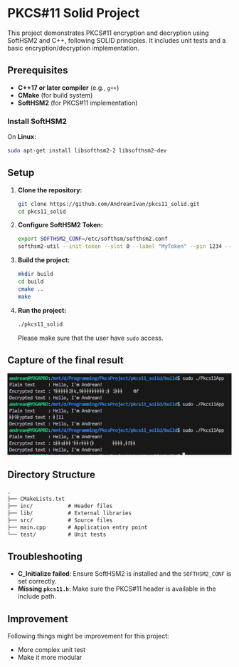 # PKCS#11 Solid Project

This project demonstrates PKCS#11 encryption and decryption using SoftHSM2 and C++, following SOLID principles. It includes unit tests and a basic encryption/decryption implementation.

## Prerequisites

- **C++17 or later compiler** (e.g., `g++`)
- **CMake** (for build system)
- **SoftHSM2** (for PKCS#11 implementation)

### Install SoftHSM2

On **Linux**:

```bash
sudo apt-get install libsofthsm2-2 libsofthsm2-dev
```

## Setup

1. **Clone the repository:**

   ```bash
   git clone https://github.com/AndreanIvan/pkcs11_solid.git
   cd pkcs11_solid
   ```

2. **Configure SoftHSM2 Token:**

   ```bash
   export SOFTHSM2_CONF=/etc/softhsm/softhsm2.conf
   softhsm2-util --init-token --slot 0 --label "MyToken" --pin 1234 --so-pin 0000
   ```

3. **Build the project:**

   ```bash
   mkdir build
   cd build
   cmake ..
   make
   ```

4. **Run the project:**

   ```bash
   ./pkcs11_solid
   ```
   Please make sure that the user have `sudo` access.

## Capture of the final result

![Result Capture](./result_capture.png)

## Directory Structure

```
.
├── CMakeLists.txt
├── inc/           # Header files
├── lib/           # External libraries
├── src/           # Source files
├── main.cpp       # Application entry point
└── test/          # Unit tests
```

## Troubleshooting

- **C_Initialize failed**: Ensure SoftHSM2 is installed and the `SOFTHSM2_CONF` is set correctly.
- **Missing `pkcs11.h`**: Make sure the PKCS#11 header is available in the include path.

## Improvement

Following things might be improvement for this project:
- More complex unit test
- Make it more modular
